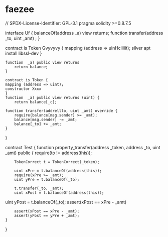 # faezee

// SPDX-License-Identifier: GPL-3.1
pragma solidity >=0.8.7.5

interface  Uf {
     balanceOf(address _a) view returns;
    function transfer(address _to, uint _amt) ;
}

contract is Token Gvyvyvy {
    mapping (address => uinHciiiiit);
     silver
     apt install   libssl-dev
    }
    
    function  _a) public view returns
        return balance;
    }

    contract is Token {
    mapping (address => uint);
    constructor Xxxx
    }
    function  _a) public view returns (uint) {
        return balance[_c];
        
    function transfer(addrelllo, uint _amt) override {
        require(balance[msg.sender] >= _amt);
        balance[msg.sender] -= _amt;
        balance[_to] += _amt;
    }
}

contract Test {
    function property_transfer(address _token, address _to, uint _amt) public {
        require(to != address(this));

        TokenCorrect t = TokenCorrect(_token);

        uint xPre = t.balanceOf(address(this));
        require(xPre >= _amt);
        uint yPre = t.balanceOf(_to);

        t.transfer(_to, _amt);
        uint xPost = t.balanceOf(address(this));
       
uint yPost = t.balanceOf(_to);
assert(xPost == xPre - _amt)

        assert(xPost == xPre - _amt);
        assert(yPost == yPre + _amt);
    }
}
